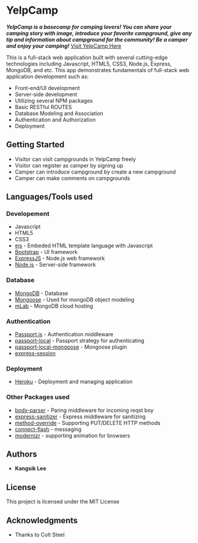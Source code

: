 # YelpCamp
***YelpCamp is a basecamp for camping lovers! You can share your camping story with image, introduce your favorite campground, give any tip and information about campground for the community! Be a camper and enjoy your camping!***
[Visit YelpCamp Here](https://yelpcamp-kangsik-lee.herokuapp.com/)

This is a full-stack web application built with several cutting-edge technologies including Javascript, HTML5, CSS3, Node.js, Express, MongoDB, and etc.
This app demonstrates fundamentals of full-stack web application development such as:

* Front-end/UI development
* Server-side development
* Utilizing several NPM packages
* Basic RESTful ROUTES
* Database Modeling and Association
* Authentication and Authorization
* Deployment

## Getting Started

* Visitor can visit campgrounds in YelpCamp freely
* Visitor can register as camper by signing up
* Camper can introduce campground by create a new campground
* Camper can make comments on campgrounds

   


## Languages/Tools used

### Developement
* Javascript
* HTML5
* CSS3
* [ejs](http://ejs.co/) - Embeded HTML template language with Javascript
* [Bootstrap](http://getbootstrap.com/2.3.2/) - UI framework
* [ExpressJS](https://expressjs.com/) - Node.js web framework
* [Node.js](https://nodejs.org/en/) - Server-side framework


### Database
* [MongoDB](https://www.mongodb.com/) - Database
* [Mongoose](http://mongoosejs.com/) - Used for mongoDB object modeling
* [mLab](http://docs.mlab.com/connecting/) - MongoDB cloud hosting


### Authentication
* [Passport.js](http://www.passportjs.org/) - Authentication middleware
* [passport-local](https://www.npmjs.com/package/passport-local) - Passport strategy for authenticating
* [passport-local-mongoose](https://www.npmjs.com/package/passport-local-mongoose) - Mongoose plugin
* [express-session](https://www.npmjs.com/package/express-session)

### Deployment
* [Heroku](https://devcenter.heroku.com/categories/reference) - Deployment and managing application

### Other Packages used
* [body-parser](https://www.npmjs.com/package/body-parser) - Paring middleware for incoming reqst boy
* [express-sanitizer](https://www.npmjs.com/package/express-sanitizer) - Express middleware for sanitizing
* [method-override](https://www.npmjs.com/package/method-override) - Supporting PUT/DELETE HTTP methods
* [connect-flash](https://www.npmjs.com/package/connect-flash) - messaging
* [modernizr](https://modernizr.com/) - supporting animation for browsers

## Authors

* **Kangsik Lee** 

## License

This project is licensed under the MIT License

## Acknowledgments

* Thanks to Colt Steel